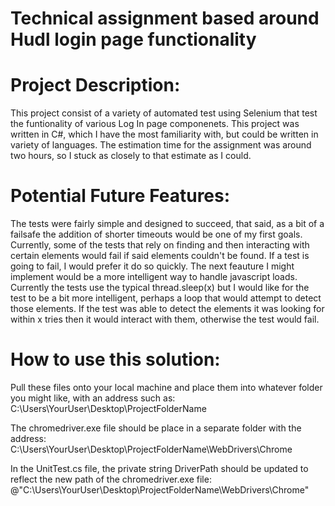 # Technical assignment based around Hudl login page functionality

# Project Description:
This project consist of a variety of automated test using Selenium that test the funtionality of various Log In page componenets.  This project was written in C#, which I have the most familiarity with, but could be written in variety of languages.  The estimation time for the assignment was around two hours, so I stuck as closely to that estimate as I could.
# Potential Future Features:
The tests were fairly simple and designed to succeed, that said, as a bit of a failsafe the addition of shorter timeouts would be one of my first goals.  Currently, some of the tests that rely on finding and then interacting with certain elements would fail if said elements couldn't be found.  If a test is going to fail, I would prefer it do so quickly.  The next feauture I might implement would be a more intelligent way to handle javascript loads.  Currently the tests use the typical thread.sleep(x) but I would like for the test to be a bit more intelligent, perhaps a loop that would attempt to detect those elements.  If the test was able to detect the elements it was looking for within x tries then it would interact with them, otherwise the test would fail.
# How to use this solution:
Pull these files onto your local machine and place them into whatever folder you might like, with an address such as: C:\Users\YourUser\Desktop\ProjectFolderName


The chromedriver.exe file should be place in a separate folder with the address:  C:\Users\YourUser\Desktop\ProjectFolderName\WebDrivers\Chrome

In the UnitTest.cs file, the private string DriverPath should be updated to reflect the new path of the chromedriver.exe file:  @"C:\Users\YourUser\Desktop\ProjectFolderName\WebDrivers\Chrome"
